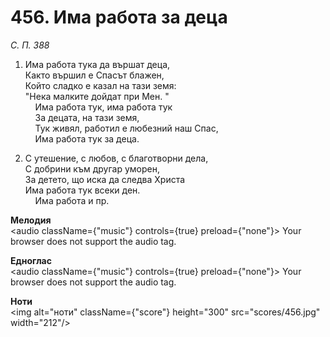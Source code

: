 # 456. Има работа за  деца  

*С. П. 388*  

1. Има работа тука да вършат деца,  
Както вършил е Спасът блажен,  
Който сладко е казал на тази земя:  
"Нека малките дойдат при Мен. "  
    Има работа тук, има работа тук  
    За децата, на тази земя,  
    Тук живял, работил е любезний наш Спас,  
    Има работа тук за деца.  

2. С утешение, с любов, с благотворни дела,  
С добрини към другар уморен,  
За детето, що иска да следва Христа  
Има работа тук всеки ден.  
    Има работа и пр.  

__Мелодия__  
<audio className={"music"} controls={true} preload={"none"}><source src="mp3/456.mp3" type="audio/mpeg"/>
Your browser does not support the audio tag.
</audio>  

__Едноглас__  
<audio className={"music"} controls={true} preload={"none"}><source src="transp/456.mp3" type="audio/mpeg"/>
Your browser does not support the audio tag.
</audio>  

__Ноти__  
<img alt="ноти" className={"score"} height="300" src="scores/456.jpg" width="212"/>

